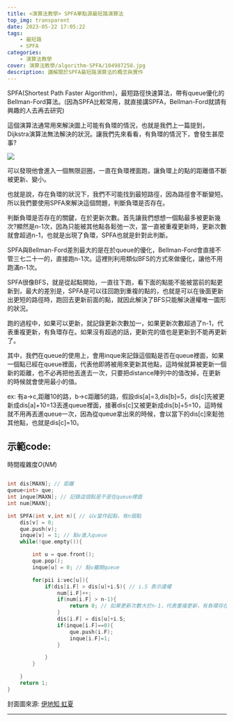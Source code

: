 ```yaml
---
title: <演算法教學> SPFA單點源最短路演算法
top_img: transparent
date: 2023-05-22 17:05:22
tags:
    - 最短路
    - SPFA
categories:
    - 演算法教學
cover: 演算法教學/algorithm-SPFA/104987258.jpg
description: 講解關於SPFA最短路演算法的概念與實作
---
```


SPFA(Shortest Path Faster Algorithm)，最短路徑快速算法，帶有queue優化的Bellman-Ford算法。(因為SPFA比較常用，就直接講SPFA，Bellman-Ford就請有興趣的人去再去研究)

這個演算法通常用來解決圖上可能有負環的情況，也就是我們上一篇提到，Dijkstra演算法無法解決的狀況。讓我們先來看看，有負環的情況下，會發生甚麼事?

![](/演算法教學/algorithm-SPFA/negative-loop.gif)

可以發現他會進入一個無限迴圈，一直在負環裡面跑，讓負環上的點的距離值不斷被更新、變小。

也就是說，存在負環的狀況下，我們不可能找到最短路徑，因為路徑會不斷變短。所以我們要使用SPFA來解決這個問題，判斷負環是否存在。

判斷負環是否存在的關鍵，在於更新次數。首先讓我們想想一個點最多被更新幾次?顯然是n-1次，因為只能被其他點各鬆弛一次，當一直被重複更新時，更新次數就會超過n-1，也就是出現了負環，SPFA也就是針對此判斷。

SPFA與Bellman-Ford差別最大的是在於queue的優化，Bellman-Ford會直接不管三七二十一的，直接跑n-1次。這裡則利用類似BFS的方式來做優化，讓他不用跑滿n-1次。

SPFA很像BFS，就是從起點開始，一直往下跑，看下面的點能不能被當前的點更新到，最大的差別是，SPFA是可以往回跑到重複的點的，也就是可以在後面更新出更短的路徑時，跑回去更新前面的點，就因此解決了BFS只能解決邊權唯一圖形的狀況。

跑的過程中，如果可以更新，就記錄更新次數加一，如果更新次數超過了n-1，代表重複更新，有負環存在。如果沒有超過的話，更新完的值也是更新到不能再更新了。

其中，我們在queue的使用上，會用inque來記錄這個點是否在queue裡面，如果一個點已經在queue裡面，代表他即將被用來更新其他點，這時候就算被更新一個新的距離，也不必再把他丟進去一次，只要把distance陣列中的值改掉，在更新的時候就會使用最小的值。

ex: 有a->c,距離10的路，b->c距離5的路，假設dis[a]=3,dis[b]=5，dis[c]先被更新成dis[a]+10=13丟進queue裡面，接著dis[c]又被更新成dis[b]+5=10，這時候就不用再丟進queue一次，因為從queue拿出來的時候，會以當下的dis[c]來鬆弛其他點，也就是dis[c]=10。

## 示範code:
時間複雜度$O(NM)$
```c++

int dis[MAXN]; // 距離
queue<int> que; 
int inque[MAXN]; // 記錄這個點是不是在queue裡面
int num[MAXN];

int SPFA(int v,int n){ // 以v當作起點，有n個點
	dis[v] = 0;
	que.push(v);
	inque[v] = 1; // 點v進入queue
	while(!que.empty()){

		int u = que.front();
		que.pop();
		inque[u] = 0; // 點v離開queue

		for(pii i:vec[u]){
			if(dis[i.F] > dis[u]+i.S){ // i.S 表示邊權
				num[i.F]++;
				if(num[i.F] > n-1){
					return 0; // 如果更新次數大於n-1，代表重複更新，有負環存在
				}
				dis[i.F] = dis[u]+i.S;
				if(inque[i.F]==0){
					que.push(i.F);
					inque[i.F]=1;
				}

			}
		}

	}
	return 1;
}

```

封面圖來源: [伊地知 虹夏](https://www.pixiv.net/artworks/104987258)


---
